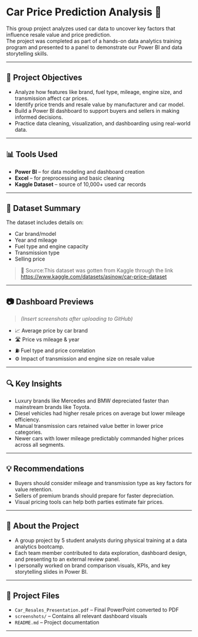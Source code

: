 # Car Price Prediction Analysis 🚗

This group project analyzes used car data to uncover key factors that influence resale value and price prediction.  
The project was completed as part of a hands-on data analytics training program and presented to a panel to demonstrate our Power BI and data storytelling skills.

---

## 📌 Project Objectives

- Analyze how features like brand, fuel type, mileage, engine size, and transmission affect car prices.
- Identify price trends and resale value by manufacturer and car model.
- Build a Power BI dashboard to support buyers and sellers in making informed decisions.
- Practice data cleaning, visualization, and dashboarding using real-world data.

---

## 📊 Tools Used

- **Power BI** – for data modeling and dashboard creation  
- **Excel** – for preprocessing and basic cleaning  
- **Kaggle Dataset** – source of 10,000+ used car records

---

## 📁 Dataset Summary

The dataset includes details on:
- Car brand/model  
- Year and mileage  
- Fuel type and engine capacity  
- Transmission type  
- Selling price

> 🔗 Source:This dataset was gotten from Kaggle through the link https://www.kaggle.com/datasets/asinow/car-price-dataset

---

## 📷 Dashboard Previews

> *(Insert screenshots after uploading to GitHub)*

- 📈 Average price by car brand  
- 🛣️ Price vs mileage & year  
- ⛽ Fuel type and price correlation  
- ⚙️ Impact of transmission and engine size on resale value

---

## 🔍 Key Insights

- Luxury brands like Mercedes and BMW depreciated faster than mainstream brands like Toyota.
- Diesel vehicles had higher resale prices on average but lower mileage efficiency.
- Manual transmission cars retained value better in lower price categories.
- Newer cars with lower mileage predictably commanded higher prices across all segments.

---

## 💡 Recommendations

- Buyers should consider mileage and transmission type as key factors for value retention.
- Sellers of premium brands should prepare for faster depreciation.
- Visual pricing tools can help both parties estimate fair prices.

---

## 👥 About the Project

- A group project by 5 student analysts during physical training at a data analytics bootcamp.
- Each team member contributed to data exploration, dashboard design, and presenting to an external review panel.
- I personally worked on brand comparison visuals, KPIs, and key storytelling slides in Power BI.

---

## 📂 Project Files

- `Car_Resales_Presentation.pdf` – Final PowerPoint converted to PDF  
- `screenshots/` – Contains all relevant dashboard visuals  
- `README.md` – Project documentation

---

